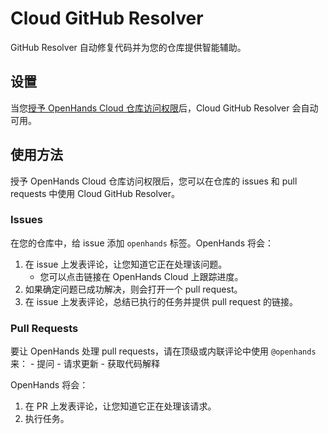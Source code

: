 # Cloud GitHub Resolver

GitHub Resolver 自动修复代码并为您的仓库提供智能辅助。

## 设置

当您[授予 OpenHands Cloud 仓库访问权限](./openhands-cloud#adding-repository-access)后，Cloud GitHub Resolver 会自动可用。

## 使用方法

授予 OpenHands Cloud 仓库访问权限后，您可以在仓库的 issues 和 pull requests 中使用 Cloud GitHub Resolver。

### Issues

在您的仓库中，给 issue 添加 `openhands` 标签。OpenHands 将会：
1. 在 issue 上发表评论，让您知道它正在处理该问题。
    - 您可以点击链接在 OpenHands Cloud 上跟踪进度。
2. 如果确定问题已成功解决，则会打开一个 pull request。
3. 在 issue 上发表评论，总结已执行的任务并提供 pull request 的链接。


### Pull Requests

要让 OpenHands 处理 pull requests，请在顶级或内联评论中使用 `@openhands` 来：
     - 提问
     - 请求更新
     - 获取代码解释

OpenHands 将会：
1. 在 PR 上发表评论，让您知道它正在处理该请求。
2. 执行任务。
